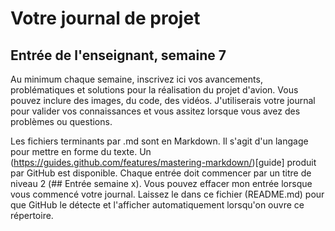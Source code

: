# Votre journal de projet

## Entrée de l'enseignant, semaine 7
Au minimum chaque semaine, inscrivez ici vos avancements, problématiques et solutions pour la réalisation du projet d'avion. Vous pouvez inclure des images, du code, des vidéos. J'utiliserais votre journal pour valider vos connaissances et vous assitez lorsque vous avez des problèmes ou questions.

Les fichiers terminants par .md sont en Markdown. Il s'agit d'un langage pour mettre en forme du texte. Un (https://guides.github.com/features/mastering-markdown/)[guide] produit par GitHub est disponible. Chaque entrée doit commencer par un titre de niveau 2 (## Entrée semaine x). Vous pouvez effacer mon entrée lorsque vous commencé votre journal. Laissez le dans ce fichier (README.md) pour que GitHub le détecte et l'afficher automatiquement lorsqu'on ouvre ce répertoire.
